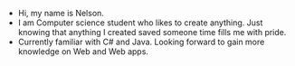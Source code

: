 - Hi, my name is Nelson.
- I am Computer science student who likes to create anything. Just knowing that anything I created saved someone time fills me with pride.
- Currently familiar with C# and Java. Looking forward to gain more knowledge on Web and Web apps.
